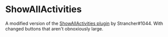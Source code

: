 # ShowAllActivities

A modified version of the [ShowAllActivities plugin](https://github.com/Strencher/BetterDiscordStuff/tree/master/ShowAllActivities) by Strancher#1044. With changed buttons that aren't obnoxiously large.
